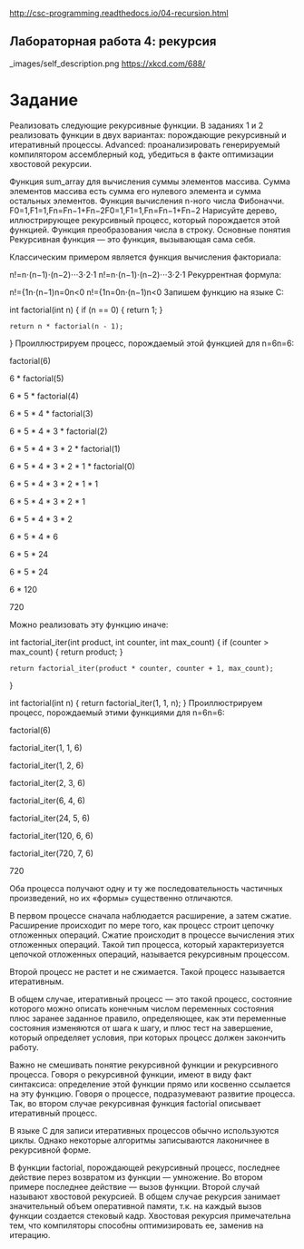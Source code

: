 http://csc-programming.readthedocs.io/04-recursion.html
## Лабораторная работа 4: рекурсия
_images/self_description.png
https://xkcd.com/688/

# Задание

Реализовать следующие рекурсивные функции. В заданиях 1 и 2 реализовать функции в двух вариантах: порождающие рекурсивный и итеративный процессы. Advanced: проанализировать генерируемый компилятором ассемблерный код, убедиться в факте оптимизации хвостовой рекурсии.

Функция sum_array для вычисления суммы элементов массива. Сумма элементов массива есть сумма его нулевого элемента и сумма остальных элементов.
Функция вычисления n-ного числа Фибоначчи. F0=1,F1=1,Fn=Fn−1+Fn−2F0=1,F1=1,Fn=Fn−1+Fn−2 Нарисуйте дерево, иллюстрирующее рекурсивный процесс, который порождается этой функцией.
Функция преобразования числа в строку.
Основные понятия
Рекурсивная функция — это функция, вызывающая сама себя.

Классическим примером является функция вычисления факториала:

n!=n⋅(n−1)⋅(n−2)⋅⋅⋅3⋅2⋅1
n!=n⋅(n−1)⋅(n−2)⋅⋅⋅3⋅2⋅1
Рекуррентная формула:

n!={1n⋅(n−1)n=0n<0
n!={1n=0n⋅(n−1)n<0
Запишем функцию на языке С:

int factorial(int n)
{
    if (n == 0) {
        return 1;
    }

    return n * factorial(n - 1);
}
Проиллюстрируем процесс, порождаемый этой функцией для n=6n=6:

factorial(6)

6 * factorial(5)

6 * 5 * factorial(4)

6 * 5 * 4 * factorial(3)

6 * 5 * 4 * 3 * factorial(2)

6 * 5 * 4 * 3 * 2 * factorial(1)

6 * 5 * 4 * 3 * 2 * 1 * factorial(0)

6 * 5 * 4 * 3 * 2 * 1 * 1

6 * 5 * 4 * 3 * 2 * 1

6 * 5 * 4 * 3 * 2

6 * 5 * 4 * 6

6 * 5 * 24

6 * 5 * 24

6 * 120

720

Можно реализовать эту функцию иначе:

int factorial_iter(int product, int counter, int max_count)
{
    if (counter > max_count) {
        return product;
    }

    return factorial_iter(product * counter, counter + 1, max_count);
}

int factorial(int n)
{
    return factorial_iter(1, 1, n);
}
Проиллюстрируем процесс, порождаемый этими функциями для n=6n=6:

factorial(6)

factorial_iter(1, 1, 6)

factorial_iter(1, 2, 6)

factorial_iter(2, 3, 6)

factorial_iter(6, 4, 6)

factorial_iter(24, 5, 6)

factorial_iter(120, 6, 6)

factorial_iter(720, 7, 6)

720

Оба процесса получают одну и ту же последовательность частичных произведений, но их «формы» существенно отличаются.

В первом процессе сначала наблюдается расширение, а затем сжатие. Расширение происходит по мере того, как процесс строит цепочку отложенных операций. Сжатие происходит в процессе вычисления этих отложенных операций. Такой тип процесса, который характеризуется цепочкой отложенных операций, называется рекурсивным процессом.

Второй процесс не растет и не сжимается. Такой процесс называется итеративным.

В общем случае, итеративный процесс — это такой процесс, состояние которого можно описать конечным числом переменных состояния плюс заранее заданное правило, определяющее, как эти переменные состояния изменяются от шага к шагу, и плюс тест на завершение, который определяет условия, при которых процесс должен закончить работу.

Важно не смешивать понятие рекурсивной функции и рекурсивного процесса. Говоря о рекурсивной функции, имеют в виду факт синтаксиса: определение этой функции прямо или косвенно ссылается на эту функцию. Говоря о процессе, подразумевают развитие процесса. Так, во втором случае рекурсивная функция factorial описывает итеративный процесс.

В языке С для записи итеративных процессов обычно используются циклы. Однако некоторые алгоритмы записываются лаконичнее в рекурсивной форме.

В функции factorial, порождающей рекурсивный процесс, последнее действие перез возвратом из функции — умножение. Во втором примере последнее действие — вызов функции. Второй случай называют хвостовой рекурсией. В общем случае рекурсия занимает значительный объем оперативной памяти, т.к. на каждый вызов функции создается стековый кадр. Хвостовая рекурсия примечательна тем, что компиляторы способны оптимизировать ее, заменив на итерацию.
